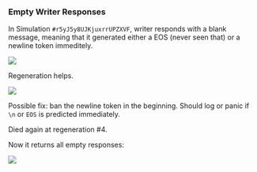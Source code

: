 ### Empty Writer Responses

In Simulation `#r5yJ5y8UJKjuxrrUPZXVF`, writer responds with a blank message, meaning that it generated either a EOS (never seen that) or a newline token immeditely.

![](../img/issues/02-empty-writer-responses/image-1.png)

Regeneration helps.

![](../img/issues/02-empty-writer-responses/image-2.png)

Possible fix: ban the newline token in the beginning.
Should log or panic if `\n` or `EOS` is predicted immediately.

Died again at regeneration #4.

Now it returns all empty responses:

![](../img/issues/02-empty-writer-responses/image-3.png)
